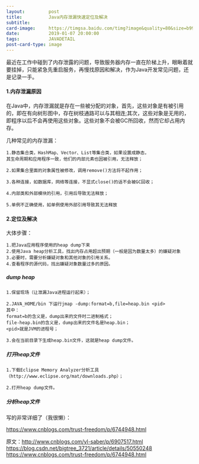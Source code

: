 ```yaml
---
layout:         post
title:          Java内存泄漏快速定位及解决
subtitle:       
card-image:     https://timgsa.baidu.com/timg?image&quality=80&size=b9999_10000&sec=1546871704002&di=be01ffba9854a8a95ae38d1946648ab6&imgtype=0&src=http%3A%2F%2Fs9.rr.itc.cn%2Fr%2FwapChange%2F20174_22_1%2Fa2d6en6648722405142.jpeg
date:           2019-01-07 20:00:00
tags:           JAVADETAIL
post-card-type: image
---
```



最近在工作中碰到了内存泄露的问题，导致服务器内存一直在阶梯上升，眼瞅着就要挂掉，只能紧急先重启服务，再慢找原因和解决，作为Java开发常见问题，还是记录一手。

#### 1.内存泄漏原因

  在Java中，内存泄漏就是存在一些被分配的对象，首先，这些对象是有被引用的，即在有向树形图中，存在树枝通路可以与其相连;其次，这些对象是无用的，即程序以后不会再使用这些对象。这些对象不会被GC所回收，然而它却占用内存。
  
  几种常见的内存泄漏：
  
    1.静态集合类，HashMap、Vector、List等集合类，如果设置成静态，
    其生命周期和应用程序一致，他们的内部元素也因被引用，无法释放；
    
    2.如果集合里面的对象属性被修改，调用remove()方法将不起作用；
    
    3.各种连接，如数据库，网络等连接，不显式close()的话不会被GC回收；
    
    4.内部类和外部模块的引用，引用后导致无法释放；
    
    5.单例不正确使用，如单例使用外部引用导致其无法释放
    

#### 2.定位及解决

大体步骤：

    1.把Java应用程序使用的heap dump下来
    2.使用Java heap分析工具，找出内存占用超出预期（一般是因为数量太多）的嫌疑对象
    3.必要时，需要分析嫌疑对象和其他对象的引用关系。
    4.查看程序的源代码，找出嫌疑对象数量过多的原因。

##### dump heap

    1.保留现场（让泄漏Java进程运行起来）；
    
    2.JAVA_HOME/bin 下运行jmap -dump:format=b,file=heap.bin <pid>
    其中：
    format=b的含义是，dump出来的文件时二进制格式；
    file-heap.bin的含义是，dump出来的文件名是heap.bin；
    <pid>就是JVM的进程号；
    
    3.会在当前目录下生成heap.bin文件，这就是heap dump文件。
    
##### 打开heap文件

    1.下载Eclipse Memory Analyzer分析工具（http://www.eclipse.org/mat/downloads.php）；
    
    2.打开heap dump文件。
    
##### 分析heap文件

写的非常详细了（我很懒）：

https://www.cnblogs.com/trust-freedom/p/6744948.html





原文：http://www.cnblogs.com/yl-saber/p/6907517.html
https://blog.csdn.net/bigtree_3721/article/details/50550248
https://www.cnblogs.com/trust-freedom/p/6744948.html